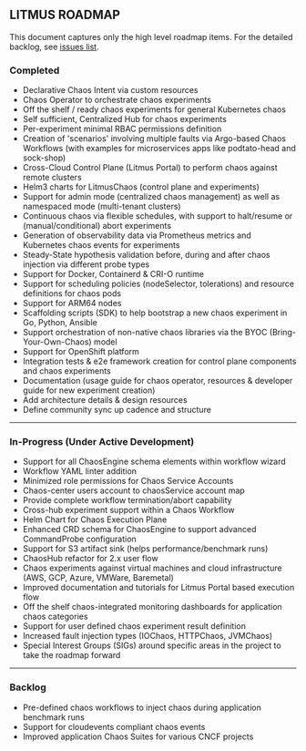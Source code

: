 ## LITMUS ROADMAP

This document captures only the high level roadmap items. For the detailed backlog, see [issues list](https://github.com/litmuschaos/litmus/issues). 

### Completed

-   Declarative Chaos Intent via custom resources
-   Chaos Operator to orchestrate chaos experiments
-   Off the shelf / ready chaos experiments for general Kubernetes chaos 
-   Self sufficient, Centralized Hub for chaos experiments
-   Per-experiment minimal RBAC permissions definition
-   Creation of 'scenarios' involving multiple faults via Argo-based Chaos Workflows (with examples for microservices apps like podtato-head and sock-shop)
-   Cross-Cloud Control Plane (Litmus Portal) to perform chaos against remote clusters
-   Helm3 charts for LitmusChaos (control plane and experiments) 
-   Support for admin mode (centralized chaos management) as well as namespaced mode (multi-tenant clusters)
-   Continuous chaos via flexible schedules, with support to halt/resume or (manual/conditional) abort experiments
-   Generation of observability data via Prometheus metrics and Kubernetes chaos events for experiments
-   Steady-State hypothesis validation before, during and after chaos injection via different probe types
-   Support for Docker, Containerd & CRI-O runtime
-   Support for scheduling policies (nodeSelector, tolerations) and resource definitions for chaos pods
-   Support for ARM64 nodes
-   Scaffolding scripts (SDK) to help bootstrap a new chaos experiment in Go, Python, Ansible
-   Support orchestration of non-native chaos libraries via the BYOC (Bring-Your-Own-Chaos) model
-   Support for OpenShift platform 
-   Integration tests & e2e framework creation for control plane components and chaos experiments
-   Documentation (usage guide for chaos operator, resources & developer guide for new experiment creation)
-   Add architecture details & design resources 
-   Define community sync up cadence and structure  

------

### In-Progress (Under Active Development) 

-   Support for all ChaosEngine schema elements within workflow wizard 
-   Workflow YAML linter addition
-   Minimized role permissions for Chaos Service Accounts
-   Chaos-center users account to chaosService account map
-   Provide complete workflow termination/abort capability 
-   Cross-hub experiment support within a Chaos Workflow 
-   Helm Chart for Chaos Execution Plane
-   Enhanced CRD schema for ChaosEngine to support advanced CommandProbe configuration
-   Support for S3 artifact sink (helps performance/benchmark runs)
-   ChaosHub refactor for 2.x user flow 
-   Chaos experiments against virtual machines and cloud infrastructure (AWS, GCP, Azure, VMWare, Baremetal)
-   Improved documentation and tutorials for Litmus Portal based execution flow 
-   Off the shelf chaos-integrated monitoring dashboards for application chaos categories 
-   Support for user defined chaos experiment result definition 
-   Increased fault injection types (IOChaos, HTTPChaos, JVMChaos) 
-   Special Interest Groups (SIGs) around specific areas in the project to take the roadmap forward

------

### Backlog 

-   Pre-defined chaos workflows to inject chaos during application benchmark runs 
-   Support for cloudevents compliant chaos events
-   Improved application Chaos Suites for various CNCF projects 

